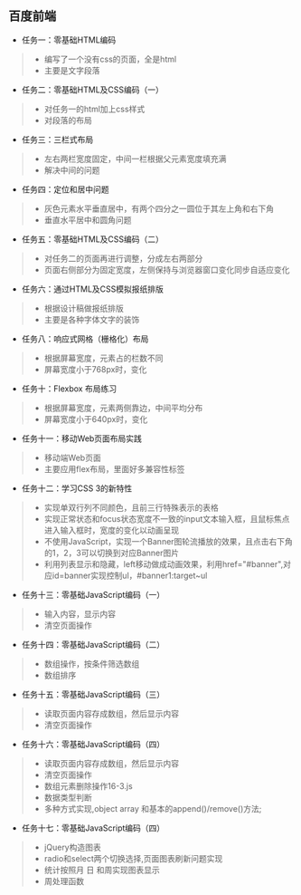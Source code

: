 百度前端
---

* 任务一：零基础HTML编码
> * 编写了一个没有css的页面，全是html
> * 主要是文字段落

* 任务二：零基础HTML及CSS编码（一）
> * 对任务一的html加上css样式
> * 对段落的布局

* 任务三：三栏式布局
> * 左右两栏宽度固定，中间一栏根据父元素宽度填充满
> * 解决中间的问题

* 任务四：定位和居中问题
> * 灰色元素水平垂直居中，有两个四分之一圆位于其左上角和右下角
> * 垂直水平居中和圆角问题

* 任务五：零基础HTML及CSS编码（二）
> * 对任务二的页面再进行调整，分成左右两部分
> * 页面右侧部分为固定宽度，左侧保持与浏览器窗口变化同步自适应变化

* 任务六：通过HTML及CSS模拟报纸排版
> * 根据设计稿做报纸排版
> * 主要是各种字体文字的装饰

* 任务八：响应式网格（栅格化）布局
> * 根据屏幕宽度，元素占的栏数不同
> * 屏幕宽度小于768px时，变化

* 任务十：Flexbox 布局练习
> * 根据屏幕宽度，元素两侧靠边，中间平均分布
> * 屏幕宽度小于640px时，变化

* 任务十一：移动Web页面布局实践
> * 移动端Web页面
> * 主要应用flex布局，里面好多兼容性标签

* 任务十二：学习CSS 3的新特性
> * 实现单双行列不同颜色，且前三行特殊表示的表格
> * 实现正常状态和focus状态宽度不一致的input文本输入框，且鼠标焦点进入输入框时，宽度的变化以动画呈现
> * 不使用JavaScript，实现一个Banner图轮流播放的效果，且点击右下角的1，2，3可以切换到对应Banner图片
> * 利用列表显示和隐藏，left移动做成动画效果，利用href="#banner",对应id=banner实现控制ul，#banner1:target~ul

* 任务十三：零基础JavaScript编码（一）
> * 输入内容，显示内容
> * 清空页面操作

* 任务十四：零基础JavaScript编码（二）
> * 数组操作，按条件筛选数组
> * 数组排序

* 任务十五：零基础JavaScript编码（三）
> * 读取页面内容存成数组，然后显示内容
> * 清空页面操作

* 任务十六：零基础JavaScript编码（四）
> * 读取页面内容存成数组，然后显示内容
> * 清空页面操作
> * 数组元素删除操作16-3.js
> * 数据类型判断
> * 多种方式实现,object array 和基本的append()/remove()方法;

* 任务十七：零基础JavaScript编码（四）
> * jQuery构造图表
> * radio和select两个切换选择,页面图表刷新问题实现
> * 统计按照月 日 和周实现图表显示
> * 周处理函数

